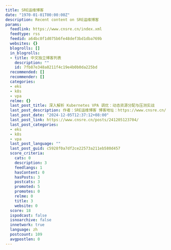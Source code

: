 ```yaml
---
title: SRE运维博客
date: "1970-01-01T00:00:00Z"
description: Recent content on SRE运维博客
params:
  feedlink: https://www.cnsre.cn/index.xml
  feedtype: rss
  feedid: a64bc0f1d075b6fe48def3bd1dba769b
  websites: {}
  blogrolls: []
  in_blogrolls:
  - title: 中文独立博客列表
    description: ""
    id: 7fb87e348a8211f4c19e4b0b0da225bd
  recommended: []
  recommender: []
  categories:
  - eks
  - k8s
  - vpa
  relme: {}
  last_post_title: 深入解析 Kubernetes VPA 调优：动态资源分配与压测实战
  last_post_description: 作者：SRE运维博客 博客地址：https://www.cnsre.cn/ 文章地址：https://www.cnsre.cn/posts/24
  last_post_date: "2024-12-05T12:37:12+08:00"
  last_post_link: https://www.cnsre.cn/posts/241205123704/
  last_post_categories:
  - eks
  - k8s
  - vpa
  last_post_language: ""
  last_post_guid: c5928f0a7df2ce22573a211eb580d457
  score_criteria:
    cats: 0
    description: 3
    feedlangs: 1
    hasContent: 0
    hasPosts: 3
    postcats: 3
    promoted: 5
    promotes: 0
    relme: 0
    title: 3
    website: 0
  score: 18
  ispodcast: false
  isnoarchive: false
  innetwork: true
  language: zh
  postcount: 109
  avgpostlen: 0
---
```

